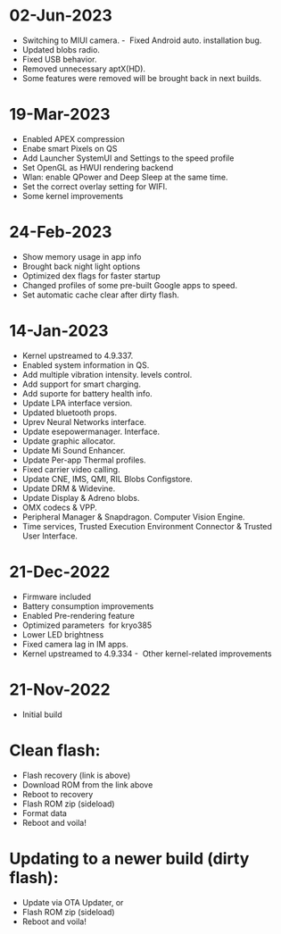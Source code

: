 # 02-Jun-2023
- Switching to MIUI camera.
-  Fixed Android auto. installation bug.
- Updated blobs radio.
- Fixed USB behavior.
- Removed unnecessary aptX(HD).
- Some features were removed will be brought back in next builds.

# 19-Mar-2023
- Enabled APEX compression
- Enabe smart Pixels on QS
- Add Launcher SystemUI and Settings to the speed profile 
- Set OpenGL as HWUI rendering backend
- Wlan: enable QPower and Deep Sleep at the same time.
- Set the correct overlay setting for WIFI.
- Some kernel improvements

# 24-Feb-2023
- Show memory usage in app info
- Brought back night light options
- Optimized dex flags for faster startup
- Changed profiles of some pre-built Google apps to speed.
- Set automatic cache clear after dirty flash.

# 14-Jan-2023
- Kernel upstreamed to 4.9.337.
- Enabled system information in QS.
- Add multiple vibration intensity. levels control.
- Add support for smart charging.
- Add suporte for battery health info.
- Update LPA interface version.
- Updated bluetooth props.
- Uprev Neural Networks interface.
- Update esepowermanager. Interface.
- Update graphic allocator.
- Update Mi Sound Enhancer.
- Update Per-app Thermal profiles.
- Fixed carrier video calling.
- Update CNE, IMS, QMI, RIL Blobs
Configstore.
- Update DRM & Widevine.
- Update Display & Adreno blobs.
- OMX codecs & VPP.
- Peripheral Manager & Snapdragon. Computer Vision Engine.
- Time services, Trusted Execution Environment Connector & Trusted User Interface.

# 21-Dec-2022
- Firmware included
- Battery consumption improvements
- Enabled Pre-rendering feature
- Optimized parameters  for kryo385
- Lower LED brightness
- Fixed camera lag in IM apps.
- Kernel upstreamed to 4.9.334
-  Other kernel-related improvements

# 21-Nov-2022
- Initial build

# Clean flash:
- Flash recovery (link is above)
- Download ROM from the link above
- Reboot to recovery
- Flash ROM zip (sideload)
- Format data
- Reboot and voila!

# Updating to a newer build (dirty flash):
- Update via OTA Updater, or
- Flash ROM zip (sideload)
- Reboot and voila!
